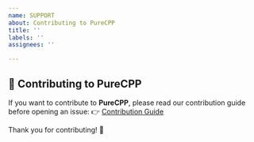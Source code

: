 ```yaml
---
name: SUPPORT
about: Contributing to PureCPP
title: ''
labels: ''
assignees: ''

---
```


## 🚀 Contributing to PureCPP

If you want to contribute to **PureCPP**, please read our contribution guide before opening an issue:
👉 [Contribution Guide](../community/CONTRIBUTING.md)


Thank you for contributing! 🎉
